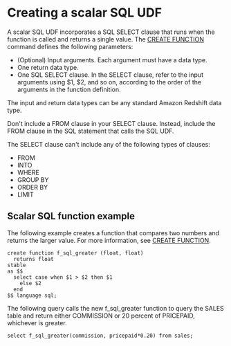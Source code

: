 # Creating a scalar SQL UDF<a name="udf-creating-a-scalar-sql-udf"></a>

A scalar SQL UDF incorporates a SQL SELECT clause that runs when the function is called and returns a single value\. The [CREATE FUNCTION](r_CREATE_FUNCTION.md) command defines the following parameters:
+ \(Optional\) Input arguments\. Each argument must have a data type\. 
+ One return data type\.
+ One SQL SELECT clause\. In the SELECT clause, refer to the input arguments using $1, $2, and so on, according to the order of the arguments in the function definition\. 

The input and return data types can be any standard Amazon Redshift data type\.

Don't include a FROM clause in your SELECT clause\. Instead, include the FROM clause in the SQL statement that calls the SQL UDF\. 

The SELECT clause can't include any of the following types of clauses:
+ FROM
+ INTO
+ WHERE
+ GROUP BY
+ ORDER BY
+ LIMIT

## Scalar SQL function example<a name="udf-scalar-sql-function-example"></a>

The following example creates a function that compares two numbers and returns the larger value\. For more information, see [CREATE FUNCTION](r_CREATE_FUNCTION.md)\.

```
create function f_sql_greater (float, float)
  returns float
stable
as $$
  select case when $1 > $2 then $1
    else $2
  end
$$ language sql;
```

The following query calls the new f\_sql\_greater function to query the SALES table and return either COMMISSION or 20 percent of PRICEPAID, whichever is greater\.

```
select f_sql_greater(commission, pricepaid*0.20) from sales;
```